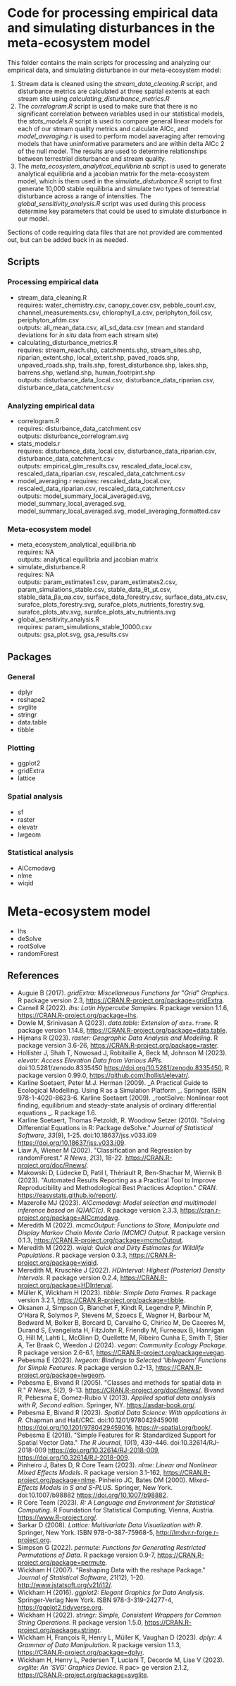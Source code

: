 # Code for processing empirical data and simulating disturbances in the meta-ecosystem model  
This folder contains the main scripts for processing and analyzing our empirical data, and simulating disturbance in our meta-ecosystem model:

1. Stream data is cleaned using the *stream_data_cleaning.R* script, and disturbance metrics are calculated at three spatial extents at each stream site using *calculating_disturbance_metrics.R*
2. The *correlogram.R* script is used to make sure that there is no significant correlation between variables used in our statistical models, the *stats_models.R* script is used to compare general linear models for each of our stream quality metrics and calculate AICc, and *model_averaging.r* is used to perform model aaveraging after removing models that have uninformative parameters and are within delta AICc 2 of the null model. The results are used to determine relationships between terrestrial disturbance and stream quality.
3. The *meta_ecosystem_analytical_equilibria.nb* script is used to generate analytical equilibria and a jacobian matrix for the meta-ecosystem model, which is them used in the *simulate_disturbance.R* script to first generate 10,000 stable equilibria and simulate two types of terrestrial disturbance across a range of intensities. The *global_sensitivity_analysis.R* script was used during this process determine key parameters that could be used to simulate disturbance in our model.

Sections of code requiring data files that are not provided are commented out, but can be added back in as needed.  

## Scripts  
### Processing empirical data  
* stream_data_cleaning.R  
    requires: water_chemistry.csv, canopy_cover.csv, pebble_count.csv, channel_measurements.csv, chlorophyll_a.csv, periphyton_foil.csv, periphyton_afdm.csv  
    outputs: all_mean_data.csv, all_sd_data.csv (mean and standard deviations for *in situ* data from each stream site)  
* calculating_disturbance_metrics.R  
    requires: stream_reach.shp, catchments.shp, stream_sites.shp, riparian_extent.shp, local_extent.shp, paved_roads.shp, unpaved_roads.shp, trails.shp, forest_disturbance.shp, lakes.shp, barrens.shp, wetland.shp, human_footrpint.shp  
    outputs: disturbance_data_local.csv, disturbance_data_riparian.csv, disturbance_data_catchment.csv  

### Analyzing empirical data  
* correlogram.R  
    requires: disturbance_data_catchment.csv  
    outputs: disturbance_correlogram.svg  
* stats_models.r  
    requires: disturbance_data_local.csv, disturbance_data_riparian.csv, disturbance_data_catchment.csv  
    outputs: empirical_glm_results.csv, rescaled_data_local.csv, rescaled_data_riparian.csv, rescaled_data_catchment.csv    
* model_averaging.r
    requires: rescaled_data_local.csv, rescaled_data_riparian.csv, rescaled_data_catchment.csv  
    outputs: model_summary_local_averaged.svg, model_summary_local_averaged.svg, model_summary_local_averaged.svg, model_averaging_formatted.csv  

### Meta-ecosystem model  
* meta_ecosystem_analytical_equilibria.nb  
    requires: NA   
    outputs: analytical equilibria and jacobian matrix  
* simulate_disturbance.R  
    requires: NA  
    outputs: param_estimates1.csv, param_estimates2.csv, param_simulations_stable.csv, stable_data_θt_μt.csv, stable_data_βa_αa.csv, surface_data_forestry.csv, surface_data_atv.csv, surafce_plots_forestry.svg, surafce_plots_nutrients_forestry.svg, surafce_plots_atv.svg, surafce_plots_atv_nutrients.svg  
* global_sensitivity_analysis.R  
    requires: param_simulations_stable_10000.csv  
    outputs: gsa_plot.svg, gsa_results.csv  

## Packages
### General
- dplyr
- reshape2
- svglite
- stringr
- data.table
- tibble

### Plotting
- ggplot2
- gridExtra
- lattice
  
### Spatial analysis
- sf
- raster
- elevatr
- lwgeom

### Statistical analysis
- AICcmodavg
- nlme
- wiqid

# Meta-ecosystem model
- lhs
- deSolve
- rootSolve
- randomForest

## References
  - Auguie B (2017). _gridExtra: Miscellaneous Functions for "Grid" Graphics_. R package version 2.3, <https://CRAN.R-project.org/package=gridExtra>.
  - Carnell R (2022). _lhs: Latin Hypercube Samples_. R package version 1.1.6, <https://CRAN.R-project.org/package=lhs>.
  - Dowle M, Srinivasan A (2023). _data.table: Extension of `data.frame`_. R package version 1.14.8, <https://CRAN.R-project.org/package=data.table>.
  - Hijmans R (2023). _raster: Geographic Data Analysis and Modeling_. R package version 3.6-26, <https://CRAN.R-project.org/package=raster>.
  - Hollister J, Shah T, Nowosad J, Robitaille A, Beck M, Johnson M (2023). _elevatr: Access Elevation Data from Various APIs_. doi:10.5281/zenodo.8335450 <https://doi.org/10.5281/zenodo.8335450>, R package version 0.99.0, <https://github.com/jhollist/elevatr/>.
  - Karline Soetaert, Peter M.J. Herman (2009). _A Practical Guide to Ecological Modelling. Using R as a Simulation Platform _. Springer. ISBN 978-1-4020-8623-6. Karline Soetaert (2009). _rootSolve: Nonlinear root finding, equilibrium and steady-state analysis of ordinary differential equations _. R package 1.6.
  - Karline Soetaert, Thomas Petzoldt, R. Woodrow Setzer (2010). "Solving Differential Equations in R: Package deSolve." _Journal of Statistical Software_, *33*(9), 1-25. doi:10.18637/jss.v033.i09 <https://doi.org/10.18637/jss.v033.i09>.
  - Liaw A, Wiener M (2002). "Classification and Regression by randomForest." _R News_, *2*(3), 18-22. <https://CRAN.R-project.org/doc/Rnews/>.
  - Makowski D, Lüdecke D, Patil I, Thériault R, Ben-Shachar M, Wiernik B (2023). "Automated Results Reporting as a Practical Tool to Improve Reproducibility and Methodological Best Practices Adoption." _CRAN_. <https://easystats.github.io/report/>.
  - Mazerolle MJ (2023). _AICcmodavg: Model selection and multimodel inference based on (Q)AIC(c)_. R package version 2.3.3, <https://cran.r-project.org/package=AICcmodavg>.
  - Meredith M (2022). _mcmcOutput: Functions to Store, Manipulate and Display Markov Chain Monte Carlo (MCMC) Output_. R package version 0.1.3, <https://CRAN.R-project.org/package=mcmcOutput>.
  - Meredith M (2022). _wiqid: Quick and Dirty Estimates for Wildlife Populations_. R package version 0.3.3, <https://CRAN.R-project.org/package=wiqid>.
  - Meredith M, Kruschke J (2022). _HDInterval: Highest (Posterior) Density Intervals_. R package version 0.2.4, <https://CRAN.R-project.org/package=HDInterval>.
  - Müller K, Wickham H (2023). _tibble: Simple Data Frames_. R package version 3.2.1, <https://CRAN.R-project.org/package=tibble>.
  - Oksanen J, Simpson G, Blanchet F, Kindt R, Legendre P, Minchin P, O'Hara R, Solymos P, Stevens M, Szoecs E, Wagner H, Barbour M, Bedward M, Bolker B, Borcard D, Carvalho G, Chirico M, De Caceres M, Durand S, Evangelista H, FitzJohn R, Friendly M, Furneaux B, Hannigan G, Hill M, Lahti L, McGlinn D, Ouellette M, Ribeiro Cunha E, Smith T, Stier A, Ter Braak C, Weedon J (2024). _vegan: Community Ecology Package_. R package version 2.6-6.1, <https://CRAN.R-project.org/package=vegan>.
  - Pebesma E (2023). _lwgeom: Bindings to Selected 'liblwgeom' Functions for Simple Features_. R package version 0.2-13, <https://CRAN.R-project.org/package=lwgeom>.
  - Pebesma E, Bivand R (2005). "Classes and methods for spatial data in R." _R News_, *5*(2), 9-13. <https://CRAN.R-project.org/doc/Rnews/>. Bivand R, Pebesma E, Gomez-Rubio V (2013). _Applied spatial data analysis with R, Second edition_. Springer, NY. <https://asdar-book.org/>.
  - Pebesma E, Bivand R (2023). _Spatial Data Science: With applications in R_. Chapman and Hall/CRC. doi:10.1201/9780429459016 <https://doi.org/10.1201/9780429459016>, <https://r-spatial.org/book/>. Pebesma E (2018). "Simple Features for R: Standardized Support for Spatial Vector Data." _The R Journal_, *10*(1), 439-446. doi:10.32614/RJ-2018-009 <https://doi.org/10.32614/RJ-2018-009>, <https://doi.org/10.32614/RJ-2018-009>.
  - Pinheiro J, Bates D, R Core Team (2023). _nlme: Linear and Nonlinear Mixed Effects Models_. R package version 3.1-162, <https://CRAN.R-project.org/package=nlme>. Pinheiro JC, Bates DM (2000). _Mixed-Effects Models in S and S-PLUS_. Springer, New York. doi:10.1007/b98882 <https://doi.org/10.1007/b98882>.
  - R Core Team (2023). _R: A Language and Environment for Statistical Computing_. R Foundation for Statistical Computing, Vienna, Austria. <https://www.R-project.org/>.
  - Sarkar D (2008). _Lattice: Multivariate Data Visualization with R_. Springer, New York. ISBN 978-0-387-75968-5, <http://lmdvr.r-forge.r-project.org>.
  - Simpson G (2022). _permute: Functions for Generating Restricted Permutations of Data_. R package version 0.9-7, <https://CRAN.R-project.org/package=permute>.
  - Wickham H (2007). "Reshaping Data with the reshape Package." _Journal of Statistical Software_, *21*(12), 1-20. <http://www.jstatsoft.org/v21/i12/>.
  - Wickham H (2016). _ggplot2: Elegant Graphics for Data Analysis_. Springer-Verlag New York. ISBN 978-3-319-24277-4, <https://ggplot2.tidyverse.org>.
  - Wickham H (2022). _stringr: Simple, Consistent Wrappers for Common String Operations_. R package version 1.5.0, <https://CRAN.R-project.org/package=stringr>.
  - Wickham H, François R, Henry L, Müller K, Vaughan D (2023). _dplyr: A Grammar of Data Manipulation_. R package version 1.1.3, <https://CRAN.R-project.org/package=dplyr>.
  - Wickham H, Henry L, Pedersen T, Luciani T, Decorde M, Lise V (2023). _svglite: An 'SVG' Graphics Device_. R pac> ge version 2.1.2, <https://CRAN.R-project.org/package=svglite>.

